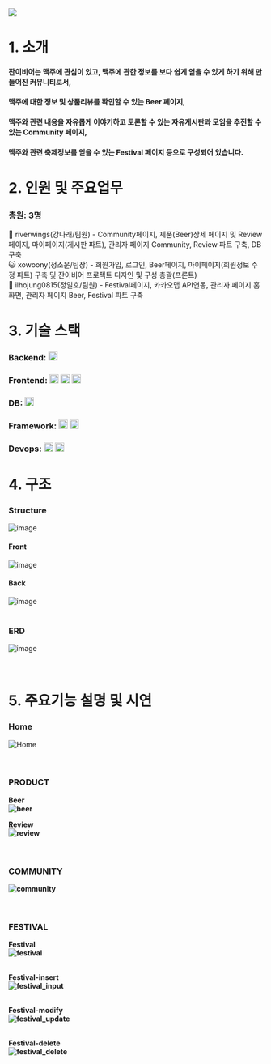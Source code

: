 <img src="https://capsule-render.vercel.app/api?type=wave&color=auto&height=300&section=header&text=잔이비어&fontSize=60" />


# 1. 소개
#### 잔이비어는 맥주에 관심이 있고, 맥주에 관한 정보를 보다 쉽게 얻을 수 있게 하기 위해 만들어진 커뮤니티로서,
#### 맥주에 대한 정보 및 상품리뷰를 확인할 수 있는 Beer 페이지,
#### 맥주와 관련 내용을 자유롭게 이야기하고 토론할 수 있는 자유게시판과 모임을 추진할 수 있는 Community 페이지,
#### 맥주와 관련 축제정보를 얻을 수 있는 Festival 페이지 등으로 구성되어 있습니다.

# 2. 인원 및 주요업무
### 총원: 3명
🐰 riverwings(강나래/팀원)  -  Community페이지, 제품(Beer)상세 페이지 및 Review페이지, 마이페이지(게시판 파트), 관리자 페이지 Community, Review 파트 구축, DB 구축
<br>
😺 xowoony(정소운/팀장)  -  회원가입, 로그인, Beer페이지, 마이페이지(회원정보 수정 파트) 구축 및 잔이비어 프로젝트 디자인 및 구성 총괄(프론트)
<br>
🐻 ilhojung0815(정일호/팀원)  -  Festival페이지, 카카오맵 API연동, 관리자 페이지 홈화면, 관리자 페이지 Beer, Festival 파트 구축

# 3. 기술 스택
### Backend: <img height="18px" src="https://img.shields.io/badge/Java-blue">
### Frontend: <img height="18px" src="https://img.shields.io/badge/HTML-orange"> <img height="18px" src="https://img.shields.io/badge/CSS-red"> <img height="18px" src="https://img.shields.io/badge/JavaScript-yellow">
### DB: <img height="18px" src="https://img.shields.io/badge/MariaDB-9cf">
### Framework: <img height="18px" src="https://img.shields.io/badge/SpringBoot-green"> <img height="18px" src="https://img.shields.io/badge/MyBatis-black">
### Devops: <img height="18px" src="https://img.shields.io/badge/GitHub-black"> <img height="18px" src="https://img.shields.io/badge/AWS-orange">
# 4. 구조 

### Structure
![image](https://user-images.githubusercontent.com/58130791/215668053-02790e1c-d82c-4ac2-aab0-6293657db458.png)

#### Front
![image](https://user-images.githubusercontent.com/58130791/215668232-4d163192-8232-4f72-adc0-87844b75e635.png)


#### Back
![image](https://user-images.githubusercontent.com/58130791/215668373-d0d3f725-a779-440c-9eb2-296f17dab06b.png)
<br><br>



### ERD
![image](https://user-images.githubusercontent.com/58130791/215669535-02d67342-3da3-455b-9ca7-89b88826fef6.png)
<br><br><br>




# 5. 주요기능 설명 및 시연
### Home
  ![Home](https://user-images.githubusercontent.com/58130791/215678052-91c93c73-1753-4ef4-8bd8-09ba8049cb02.gif)
  <br><br><br>

### PRODUCT
<a><b>Beer</a><br>
![beer](https://user-images.githubusercontent.com/58130791/215682753-e376eabf-5d8c-4a51-9d76-2a55be7c30a5.gif) 
  <br>
  
  <a><b>Review</a><br>
![review](https://user-images.githubusercontent.com/58130791/215682785-8d4665fb-362d-499d-8c7b-3da681a9c0d3.gif)
    <br><br><br>

### COMMUNITY
![community](https://user-images.githubusercontent.com/58130791/215684752-f41f4a16-21db-4de3-b3e8-1f11a96bf5e2.gif)
    <br><br><br>

### FESTIVAL
<a><b>Festival</a><br>
    ![festival](https://user-images.githubusercontent.com/58130791/215686466-a6155329-d5e0-4c49-b179-dd371faf9285.gif)
<br><br>

<a><b>Festival-insert</a><br>
    ![festival_input](https://user-images.githubusercontent.com/58130791/215686681-3172084a-d0ed-4e72-b0e7-d473b3aebdb2.gif)
<br><br>

  
<a><b>Festival-modify</a><br>
![festival_update](https://user-images.githubusercontent.com/58130791/215688591-98b8afa7-249d-477c-b7ff-0d9717d70c1f.gif)
<br><br>
   


<a><b>Festival-delete</a><br>
![festival_delete](https://user-images.githubusercontent.com/58130791/215688685-7133ea9d-11d1-4488-a742-86d9efc66f23.gif)
<br><br><br>

